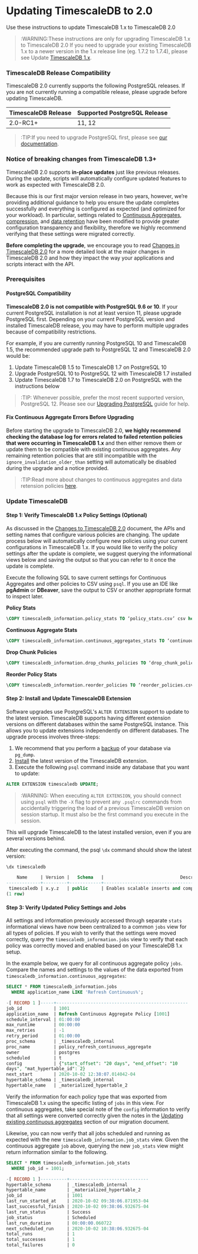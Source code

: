 # Updating TimescaleDB to 2.0 [](update)

Use these instructions to update TimescaleDB 1.x to TimescaleDB 2.0

>:WARNING:These instructions are only for upgrading TimescaleDB 1.x to TimescaleDB 2.0
> If you need to upgrade your existing TimescaleDB 1.x to a newer version in the 1.x
> release line (eg. 1.7.2 to 1.7.4), please see Update [TimescaleDB 1.x][update-tsdb-1].

### TimescaleDB Release Compatibility [](compatibility)

TimescaleDB 2.0 currently supports the following PostgreSQL releases. If you are not currently running 
a compatible release, please upgrade before updating TimescaleDB.

 TimescaleDB Release |   Supported PostgreSQL Release
 --------------------|-------------------------------
 2.0-RC1+            | 11, 12

>:TIP:If you need to upgrade PostgreSQL first, please see [our documentation][upgrade-pg].

### Notice of breaking changes from TimescaleDB 1.3+
TimescaleDB 2.0 supports **in-place updates** just like previous releases. During the update, scripts will automatically configure
updated features to work as expected with TimescaleDB 2.0.

Because this is our first major version release in two years, however, we’re providing additional guidance 
to help you ensure the update completes successfully and everything is configured as expected (and optimized 
for your workload). In particular, settings related to [Continuous Aggregates][caggs], [compression][compression], 
and [data retention][retention] have been modified to provide greater configuration transparency and flexibility, 
therefore we highly recommend verifying that these settings were migrated correctly.

**Before completing the upgrade**, we encourage you to read [Changes in TimescaleDB 2.0][changes-in-ts2] for a more 
detailed look at the major changes in TimescaleDB 2.0 and how they impact the way your applications and scripts 
interact with the API.

### Prerequisites [](prerequisites)
#### PostgreSQL Compatibility
**TimescaleDB 2.0 is not compatible with PostgreSQL 9.6 or 10**. If your current PostgreSQL installation is not 
at least version 11, please upgrade PostgreSQL first. Depending on your current PostgreSQL version and installed 
TimescaleDB release, you may have to perform multiple upgrades because of compatibility restrictions.

For example, if you are currently running PostgreSQL 10 and TimescaleDB 1.5, the recommended upgrade path to 
PostgreSQL 12 and TimescaleDB 2.0 would be:

1. Update TimescaleDB 1.5 to TimescaleDB 1.7 on PostgreSQL 10
1. Upgrade PostgreSQL 10 to PostgreSQL 12 with TimescaleDB 1.7 installed
1. Update TimescaleDB 1.7 to TimescaleDB 2.0 on PostgreSQL with the instructions below

>:TIP: Whenever possible, prefer the most recent supported version, PostgreSQL 12. Please see our [Upgrading PostgreSQL][upgrade-pg] guide for help.

#### Fix Continuous Aggregate Errors Before Upgrading
Before starting the upgrade to TimescaleDB 2.0, **we highly recommend checking the database log for errors 
related to failed retention policies that were occurring in TimescaleDB 1.x** and then either remove them or 
update them to be compatible with existing continuous aggregates. Any remaining retention policies that are 
still incompatible with the `ignore_invalidation_older_than` setting will automatically be disabled during 
the upgrade and a notice provided.

>:TIP:Read more about changes to continuous aggregates and data retension policies [here][retention-cagg-changes].


### Update TimescaleDB [](start-update)

#### Step 1: Verify TimescaleDB 1.x Policy Settings (Optional)

As discussed in the [Changes to TimescaleDB 2.0][changes-in-ts2] document, the APIs and setting names
that configure various policies are changing. The update process below will automatically configure
new policies using your current configurations in TimescaleDB 1.x.  If you would like to verify
the policy settings after the update is complete, we suggest querying the informational views below
and saving the output so that you can refer to it once the update is complete.

Execute the following SQL to save current settings for Continuous Aggregates and other policies to CSV using `psql`. If you use an IDE like **pgAdmin** or **DBeaver**, save the output to CSV or another appropriate format to inspect later.

**Policy Stats**
```SQL
\COPY timescaledb_information.policy_stats TO ‘policy_stats.csv’ csv header
```

**Continuous Aggregate Stats**
```SQL
\COPY timescaledb_information.continuous_aggregates_stats TO ‘continuous_aggregates_stats.csv’ csv header
```

**Drop Chunk Policies**
```SQL
\COPY timescaledb_information.drop_chunks_policies TO ‘drop_chunk_policies.csv’ csv header
```
**Reorder Policy Stats**
```SQL
\COPY timescaledb_information.reorder_policies TO ‘reorder_policies.csv’ csv header
```

#### Step 2: Install and Update TimescaleDB Extension

Software upgrades use PostgreSQL's `ALTER EXTENSION` support to update to the
latest version. TimescaleDB supports having different extension
versions on different databases within the same PostgreSQL instance. This
allows you to update extensions independently on different databases.  The
upgrade process involves three-steps:

1. We recommend that you perform a [backup][] of your database via `pg_dump`.
1. [Install][] the latest version of the TimescaleDB extension.
1. Execute the following `psql` command inside any database that you want to
   update:

```sql
ALTER EXTENSION timescaledb UPDATE;
```

>:WARNING: When executing `ALTER EXTENSION`, you should connect using `psql`
with the `-X` flag to prevent any `.psqlrc` commands from accidentally
triggering the load of a previous TimescaleDB version on session startup. 
It must also be the first command you execute in the session. 
<!-- -->

This will upgrade TimescaleDB to the latest installed version, even if you
are several versions behind.

After executing the command, the psql `\dx` command should show the latest version:

```sql
\dx timescaledb

    Name     | Version |   Schema   |                             Description
-------------+---------+------------+---------------------------------------------------------------------
 timescaledb | x.y.z   | public     | Enables scalable inserts and complex queries for time-series data
(1 row)
```

#### Step 3: Verify Updated Policy Settings and Jobs

All settings and information previously accessed through separate `stats` informational views have now
been centralized to a common `jobs` view for all types of policies. If you wish to verify that the settings
were moved correctly, query the `timescaledb_information.jobs` view to verify that each policy was correctly
moved and enabled based on your TimescaleDB 1.x setup.

In the example below, we query for all continuous aggregate policy `jobs`. Compare the names and settings
to the values of the data exported from `timescaledb_information.continuous_aggregates`:

```SQL
SELECT * FROM timescaledb_information.jobs
  WHERE application_name LIKE 'Refresh Continuous%';

-[ RECORD 1 ]-----+--------------------------------------------------
job_id            | 1001
application_name  | Refresh Continuous Aggregate Policy [1001]
schedule_interval | 01:00:00
max_runtime       | 00:00:00
max_retries       | -1
retry_period      | 01:00:00
proc_schema       | _timescaledb_internal
proc_name         | policy_refresh_continuous_aggregate
owner             | postgres
scheduled         | t
config            | {"start_offset": "20 days", "end_offset": "10 
days", "mat_hypertable_id": 2}
next_start        | 2020-10-02 12:38:07.014042-04
hypertable_schema | _timescaledb_internal
hypertable_name   | _materialized_hypertable_2
```

Verify the information for each policy type that was exported from TimescaleDB 1.x using the specific
listing of `jobs` in this view. For continuous aggregates, take special note of the `config` information
to verify that all settings were converted correctly given the notes in the 
[Updating existing continuous aggregates][changes-in-ts2-caggs] section of our migration document.

Likewise, you can now verify that all jobs scheduled and running as expected with the new `timescaledb_information.job_stats` 
view. Given the continuous aggregate `job` above, querying the new `job_stats` view might return information similar 
to the following.

```SQL
SELECT * FROM timescaledb_information.job_stats
  WHERE job_id = 1001;

-[ RECORD 1 ]----------+------------------------------
hypertable_schema      | _timescaledb_internal
hypertable_name        | _materialized_hypertable_2
job_id                 | 1001
last_run_started_at    | 2020-10-02 09:38:06.871953-04
last_successful_finish | 2020-10-02 09:38:06.932675-04
last_run_status        | Success
job_status             | Scheduled
last_run_duration      | 00:00:00.060722
next_scheduled_run     | 2020-10-02 10:38:06.932675-04
total_runs             | 1
total_successes        | 1
total_failures         | 0
```


[upgrade-pg]: /update-timescaledb/upgrade-pg
[update-tsdb-1]: /v1.7/update-timescaledb/update-tsdb-1
[update-tsdb-2]: /update-timescaledb/update-tsdb-2
[pg_upgrade]: https://www.postgresql.org/docs/current/static/pgupgrade.html
[backup]: /using-timescaledb/backup
[Install]: /getting-started/installation
[telemetry]: /using-timescaledb/telemetry
[volumes]: https://docs.docker.com/engine/admin/volumes/volumes/
[bind-mounts]: https://docs.docker.com/engine/admin/volumes/bind-mounts/
[caggs]: /using-timescaledb/continuous-aggregates
[compression]: /using-timescaledb/compression
[retention]: /using-timescaledb/data-retention
[retention-cagg-changes]: /release-notes/changes-in-timescaledb-2#retention-and-caggs
[changes-in-ts2]: /release-notes/changes-in-timescaledb-2
[changes-in-ts2-caggs]: /release-notes/changes-in-timescaledb-2#updating-continuous-aggregates